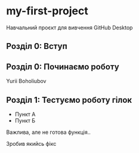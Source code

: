 # my-first-project
Навчальний проєкт для вивчення GitHub Desktop
## Розділ 0: Вступ

## Розділ 0: Починаємо роботу
Yurii Boholiubov

## Розділ 1: Тестуємо роботу гілок
*   Пункт А
*   Пункт Б


Важлива, але не готова функція.. 

Зробив якийсь фікс

